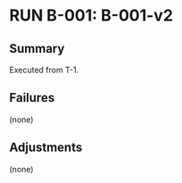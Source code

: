 # RUN B-001: B-001-v2
<!-- BACKLOG_ID: B-001 -->
<!-- FILE_TYPE: run -->
<!-- SLUG: B-001-v2 -->
<!-- ROADMAP_REFERENCE: 000_core/004_development-roadmap.md -->

## Summary

Executed from T-1.

## Failures

(none)

## Adjustments

(none)
